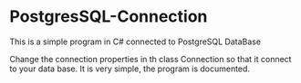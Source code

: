# PostgresSQL-Connection
This is a simple program in C# connected to PostgreSQL DataBase

Change the connection properties in th class Connection so that it connect to your data base.
It is very simple, the program is documented.
